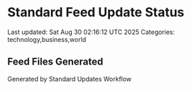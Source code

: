 # Standard Feed Update Status
Last updated: Sat Aug 30 02:16:12 UTC 2025
Categories: technology,business,world

## Feed Files Generated

Generated by Standard Updates Workflow
